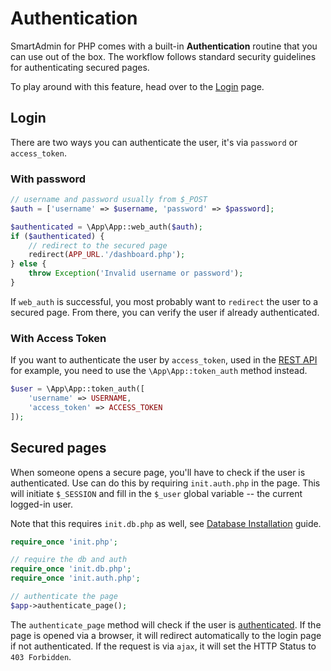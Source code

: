 # Authentication

SmartAdmin for PHP comes with a built-in **Authentication** routine that you can use out of the box. The workflow follows standard security guidelines for authenticating secured pages.

To play around with this feature, head over to the [Login](php_auth_example.php) page.

## Login

There are two ways you can authenticate the user, it's via `password` or `access_token`.

### With password

```php
// username and password usually from $_POST
$auth = ['username' => $username, 'password' => $password];

$authenticated = \App\App::web_auth($auth);
if ($authenticated) {
	// redirect to the secured page
	redirect(APP_URL.'/dashboard.php');
} else {
	throw Exception('Invalid username or password');
}
```

If `web_auth` is successful, you most probably want to `redirect` the user to a secured page. From there, you can verify the user if already authenticated.

### With Access Token

If you want to authenticate the user by `access_token`, used in the [REST API](php_api_docs.php#authentication) for example, you need to use the `\App\App::token_auth` method instead.
```php
$user = \App\App::token_auth([
    'username' => USERNAME,
    'access_token' => ACCESS_TOKEN
]);
```

## Secured pages

When someone opens a secure page, you'll have to check if the user is authenticated. Use can do this by requiring `init.auth.php` in the page. This will initiate `$_SESSION` and fill in the `$_user` global variable -- the current logged-in user.

Note that this requires `init.db.php` as well, see [Database Installation](php_db_intro.php#installation) guide.

```php
require_once 'init.php';

// require the db and auth
require_once 'init.db.php';
require_once 'init.auth.php';

// authenticate the page
$app->authenticate_page();
```

The `authenticate_page` method will check if the user is [authenticated](#login). If the page is opened via a browser, it will redirect automatically to the login page if not authenticated. If the request is via `ajax`, it will set the HTTP Status to `403 Forbidden`.